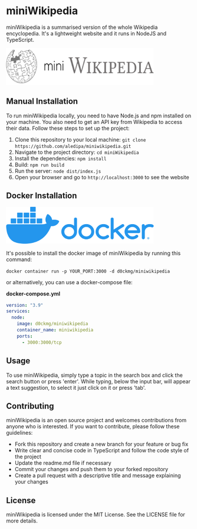 # miniWikipedia

miniWikipedia is a summarised version of the whole Wikipedia encyclopedia. It's a lightweight website and it runs in NodeJS and TypeScript.

<img src="public/img/miniWikipedia_horizontal.svg" width="400" height="100" />

## Manual Installation

To run miniWikipedia locally, you need to have Node.js and npm installed on your machine. You also need to get an API key from Wikipedia to access their data. Follow these steps to set up the project:

1. Clone this repository to your local machine: `git clone https://github.com/aledipa/miniwikipedia.git`
2. Navigate to the project directory: `cd miniWikipedia`
3. Install the dependencies: `npm install`
4. Build: `npm run build`
5. Run the server: `node dist/index.js`
6. Open your browser and go to `http://localhost:3000` to see the website

## Docker Installation
<img src=".github/img/docker-logo.webp" width="400" height="100" />

It's possible to install the docker image of miniWikipedia by running this command:

`docker container run -p YOUR_PORT:3000 -d d0ckmg/miniwikipedia`

or alternatively, you can use a docker-compose file:

**docker-compose.yml**

```yaml
version: "3.9"
services:
  node:
    image: d0ckmg/miniwikipedia
    container_name: miniwikipedia
    ports:
      - 3000:3000/tcp
```
## Usage

To use miniWikipedia, simply type a topic in the search box and click the search button or press 'enter'. While typing, below the input bar, will appear a text suggestion, to select it just click on it or press 'tab'.

## Contributing

miniWikipedia is an open source project and welcomes contributions from anyone who is interested. If you want to contribute, please follow these guidelines:

- Fork this repository and create a new branch for your feature or bug fix
- Write clear and concise code in TypeScript and follow the code style of the project
- Update the readme.md file if necessary
- Commit your changes and push them to your forked repository
- Create a pull request with a descriptive title and message explaining your changes

## License

miniWikipedia is licensed under the MIT License. See the LICENSE file for more details.

